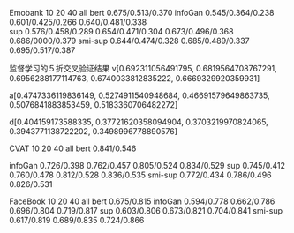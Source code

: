 
Emobank         10                            20                  40                     all
bert                                                                               0.675/0.513/0.370
infoGan     0.545/0.364/0.238         0.601/0.425/0.266     0.640/0.481/0.338        
sup         0.576/0.458/0.289         0.654/0.471/0.304     0.673/0.496/0.368      0.686/0000/0.379
smi-sup     0.644/0.474/0.328         0.685/0.489/0.337     0.695/0.517/0.387

监督学习的５折交叉验证结果
v[0.692311056491795, 0.6819564708767291, 0.6956288177114763, 0.6740033812835222, 0.6669329920359931]

a[0.4747336119836149, 0.5274911540948684, 0.46691579649863735, 0.5076841883853459, 0.5183360706482272]

d[0.404159173588335, 0.37721620358094904, 0.3703219970824065, 0.3943771138722202, 0.3498996778890576]




CVAT            10                 20                40                                 all
bert                                                                                   0.841/0.546

infoGan      0.726/0.398       0.762/0.457      0.805/0.524                            0.834/0.529
sup          0.745/0.412       0.760/0.478      0.812/0.528                            0.836/0.535
smi-sup      0.772/0.434       0.786/0.496      0.826/0.531 




FaceBook         10                     20                   40                         all
bert                                                                                   0.675/0.815
infoGan       0.594/0.778          0.662/0.786          0.696/0.804                    0.719/0.817
sup           0.603/0.806          0.673/0.821          0.704/0.841
smi-sup       0.617/0.819          0.689/0.835          0.724/0.866






